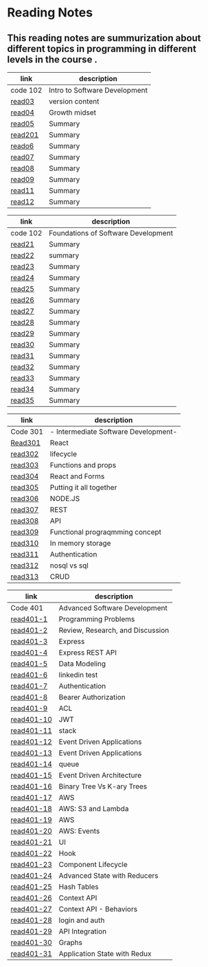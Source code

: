 # Reading Notes

## This reading notes are summurization about different topics in programming in different levels in the course .



| link | description |
| ---------------------------------------------------|------------------ |
| code 102 | Intro to Software Development |
|[read03](https://suadtalafha.github.io/reading-notes/read03)| version content | 
| [read04](https://suadtalafha.github.io/reading-notes/read04) | Growth midset | 
| [read05](https://suadtalafha.github.io/reading-notes/read05) | Summary |
| [read201](https://suadtalafha.github.io/reading-notes/read201) | Summary |
| [reado6](https://suadtalafha.github.io/reading-notes/read06) | Summary|
| [read07](https://suadtalafha.github.io/reading-notes/read07) | Summary | 
| [read08](https://suadtalafha.github.io/reading-notes/read08) | Summary |
| [read09](https://suadtalafha.github.io/reading-notes/read09) | Summary |
| [read11](https://suadtalafha.github.io/reading-notes/read11) | Summary |
| [read12](https://suadtalafha.github.io/reading-notes/read12) | Summary |




| link | description |
| ------------------------------------------------------------- | ------------------------ |
| code 102 | Foundations of Software Development  |
| [read21](https://suadtalafha.github.io/reading-notes/read21) | Summary |
| [read22](https://suadtalafha.github.io/reading-notes/read22) | summary |
| [read23](https://suadtalafha.github.io/reading-notes/read23) | Summary |
| [read24](https://suadtalafha.github.io/reading-notes/read24) | Summary |
| [read25](https://suadtalafha.github.io/reading-notes/read25) | Summary |
| [read26](https://suadtalafha.github.io/reading-notes/read26) | Summary |
| [read27](https://suadtalafha.github.io/reading-notes/read27) |Summary |
| [read28](https://suadtalafha.github.io/reading-notes/read28) | Summary |
 | [read29](https://suadtalafha.github.io/reading-notes/read29) | Summary |
 | [read30](https://suadtalafha.github.io/reading-notes/read30) | Summary |
 | [read31](https://suadtalafha.github.io/reading-notes/read31) | Summary |
| [read32](https://suadtalafha.github.io/reading-notes/read32) | Summary |
| [read33](https://suadtalafha.github.io/reading-notes/read33) | Summary |
| [read34](https://suadtalafha.github.io/reading-notes/read34) | Summary |
| [read35](https://suadtalafha.github.io/reading-notes/read35) | Summary |


| link | description |
| ------------------------------------------------------------- | ------------------------ |
| Code 301 | - Intermediate Software Development- |
| [Read301](https://suadtalafha.github.io/reading-notes/Read35) | React |
|  [read302](https://suadtalafha.github.io/reading-notes/read302) | lifecycle |
|  [read303](https://suadtalafha.github.io/reading-notes/read303) | Functions and props |
|  [read304](https://suadtalafha.github.io/reading-notes/read304) | React and Forms |
|  [read305](https://suadtalafha.github.io/reading-notes/read305) | Putting it all together |
|  [read306](https://suadtalafha.github.io/reading-notes/read306) |  NODE.JS |
|  [read307](https://suadtalafha.github.io/reading-notes/read307) | REST  |
|  [read308](https://suadtalafha.github.io/reading-notes/read308) | API  |
|  [read309](https://suadtalafha.github.io/reading-notes/read309) | Functional prograqmming concept  |
|  [read310](https://suadtalafha.github.io/reading-notes/read310) |  In memory storage  |
|  [read311](https://suadtalafha.github.io/reading-notes/read311) | Authentication  |
|  [read312](https://suadtalafha.github.io/reading-notes/read312) | nosql vs sql  |
|  [read313](https://suadtalafha.github.io/reading-notes/read313) | CRUD |

| link | description |
| ------------------------------------------------------------- | ------------------------ |
| Code 401 |  Advanced Software Development |
| [read401-1](https://suadtalafha.github.io/reading-notes/read401-1)  | Programming Problems |
| [read401-2](https://suadtalafha.github.io/reading-notes/read401-2)  | Review, Research, and Discussion |
| [read401-3](https://suadtalafha.github.io/reading-notes/read401-3)  | Express |
| [read401-4](https://suadtalafha.github.io/reading-notes/read401-4)  | Express REST API |
| [read401-5](https://suadtalafha.github.io/reading-notes/read401-5)  | Data Modeling |
| [read401-6](https://suadtalafha.github.io/reading-notes/read401-6)  | linkedin test |
| [read401-7](https://suadtalafha.github.io/reading-notes/read401-7)  | Authentication |
| [read401-8](https://suadtalafha.github.io/reading-notes/read401-8)  | Bearer Authorization |
| [read401-9](https://suadtalafha.github.io/reading-notes/read401-9)  |ACL |
| [read401-10](https://suadtalafha.github.io/reading-notes/read401-10)  | JWT |
| [read401-11](https://suadtalafha.github.io/reading-notes/read401-11)  | stack  | 
| [read401-12](https://suadtalafha.github.io/reading-notes/read401-12)  | Event Driven Applications  |
| [read401-13](https://suadtalafha.github.io/reading-notes/read401-13)  | Event Driven Applications  |
| [read401-14](https://suadtalafha.github.io/reading-notes/read401-14)  | queue  |
| [read401-15](https://suadtalafha.github.io/reading-notes/read401-15)  | Event Driven Architecture |
| [read401-16](https://suadtalafha.github.io/reading-notes/read401-16)  | Binary Tree Vs K-ary Trees|
| [read401-17](https://suadtalafha.github.io/reading-notes/read401-17)  | AWS |
| [read401-18](https://suadtalafha.github.io/reading-notes/read401-18)  | AWS: S3 and Lambda |
| [read401-19](https://suadtalafha.github.io/reading-notes/read401-19)  | AWS |
| [read401-20](https://suadtalafha.github.io/reading-notes/read401-20)  | AWS: Events |
| [read401-21](https://suadtalafha.github.io/reading-notes/read401-21)  | UI |
| [read401-22](https://suadtalafha.github.io/reading-notes/read401-22)  | Hook |
| [read401-23](https://suadtalafha.github.io/reading-notes/read401-23)  | Component Lifecycle  |
| [read401-24](https://suadtalafha.github.io/reading-notes/read401-24)  | Advanced State with Reducers |
| [read401-25](https://suadtalafha.github.io/reading-notes/read401-25)  | Hash Tables |
| [read401-26](https://suadtalafha.github.io/reading-notes/read401-26)  |Context API |
| [read401-27](https://suadtalafha.github.io/reading-notes/read401-27)  | Context API - Behaviors |
| [read401-28](https://suadtalafha.github.io/reading-notes/read401-28)  | login and auth |
| [read401-29](https://suadtalafha.github.io/reading-notes/read401-29)  | API Integration |
| [read401-30](https://suadtalafha.github.io/reading-notes/read401-30)  | Graphs |
| [read401-31](https://suadtalafha.github.io/reading-notes/read401-31)  | Application State with Redux |